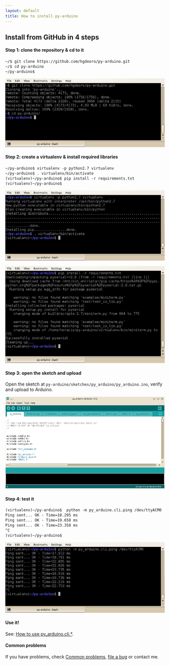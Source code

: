 ```yaml
---
layout: default
title: How to install py-arduino
---
```


## Install from GitHub in 4 steps

#### Step 1: clone the repository & cd to it

    ~/$ git clone https://github.com/hgdeoro/py-arduino.git
    ~/$ cd py-arduino
    ~/py-arduino$

![Clone the repo](clone-github.jpg)

#### Step 2: create a virtualenv & install required libraries

    ~/py-arduino$ virtualenv -p python2.7 virtualenv
    ~/py-arduino$ . virtualenv/bin/activate
    (virtualenv)~/py-arduino$ pip install -r requirements.txt
    (virtualenv)~/py-arduino$

![Create a virtualenv](install-virtualenv.jpg)

![Install required libraries](install-reqs.jpg)

#### Step 3: open the sketch and upload

Open the sketch at `py-arduino/sketches/py_arduino/py_arduino.ino`,
verify and upload to Arduino.

![Arduino sketch](install-sketch.jpg "Arduino sketch")

#### Step 4: test it

    (virtualenv)~/py-arduino$  python -m py_arduino.cli.ping /dev/ttyACM0
    Ping sent... OK - Time=18.295 ms
    Ping sent... OK - Time=19.658 ms
    Ping sent... OK - Time=23.358 ms
    ^C
    (virtualenv)~/py-arduino$

![Test it](test.jpg)





#### Use it!

See: <a href="{{ site.baseurl }}/docs/how-to-use-py-arduino/">How to use py_arduino.cli.*</a>.





#### Common problems

If you have problems, check <a href="{{ site.baseurl }}/docs/common-problems/">Common problems</a>,
<a href="https://github.com/hgdeoro/py-arduino/issues">file a bug</a> or contact me.

